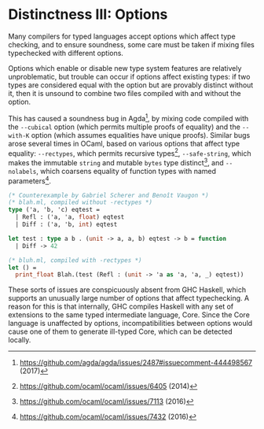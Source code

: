 # Distinctness III: Options

Many compilers for typed languages accept options which affect type
checking, and to ensure soundness, some care must be taken if mixing
files typechecked with different options.

Options which enable or disable new type system features are
relatively unproblematic, but trouble can occur if options affect
existing types: if two types are considered equal with the option but
are provably distinct without it, then it is unsound to combine two
files compiled with and without the option.


This has caused a soundness bug in Agda[^agda], by mixing code
compiled with the `--cubical` option (which permits multiple proofs of
equality) and the `--with-K` option (which assumes equalities have
unique proofs). Similar bugs arose several times in OCaml, based on
various options that affect type equality: `--rectypes`, which permits
recursive types[^ocamlrec], `--safe-string`, which makes the immutable `string`
and mutable `bytes` type distinct[^ocamlstr], and `--nolabels`, which coarsens
equality of function types with named parameters[^ocamllbl].
```ocaml
(* Counterexample by Gabriel Scherer and Benoît Vaugon *)
(* blah.ml, compiled without -rectypes *)
type ('a, 'b, 'c) eqtest =
  | Refl : ('a, 'a, float) eqtest
  | Diff : ('a, 'b, int) eqtest

let test : type a b . (unit -> a, a, b) eqtest -> b = function
  | Diff -> 42

(* bluh.ml, compiled with -rectypes *)
let () =
  print_float Blah.(test (Refl : (unit -> 'a as 'a, 'a, _) eqtest))
```

These sorts of issues are conspicuously absent from GHC Haskell, which
supports an unusually large number of options that affect
typechecking. A reason for this is that internally, GHC compiles
Haskell with any set of extensions to the same typed intermediate
language, Core. Since the Core language is unaffected by options,
incompatibilities between options would cause one of them to generate
ill-typed Core, which can be detected locally.


[^agda]: <https://github.com/agda/agda/issues/2487#issuecomment-444498567> (2017)

[^ocamlrec]: <https://github.com/ocaml/ocaml/issues/6405> (2014)

[^ocamlstr]: <https://github.com/ocaml/ocaml/issues/7113> (2016)

[^ocamllbl]: <https://github.com/ocaml/ocaml/issues/7432> (2016)

